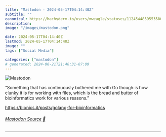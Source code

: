 ```yaml
---
title: "Mastodon - 2024-05-17T04:14:40Z"
subtitle: ""
canonical: https://hachyderm.io/users/mweagle/statuses/112454485955358075
description:
image: "/images/mastodon.png"

date: 2024-05-17T04:14:40Z
lastmod: 2024-05-17T04:14:40Z
image: ""
tags: ["Social Media"]

categories: ["mastodon"]
# generated: 2024-06-21T21:40:31-07:00
---
```

![Mastodon](/images/mastodon.png)

<p>“Something that has continuously bothered me with Go though is how clunky it is for working with files, which is the bread and butter of bioinformatics work for various reasons.”</p><p><a href="https://bionics.it/posts/golang-for-bioinformatics" target="_blank" rel="nofollow noopener noreferrer" translate="no"><span class="invisible">https://</span><span class="ellipsis">bionics.it/posts/golang-for-bi</span><span class="invisible">oinformatics</span></a></p>


###### [Mastodon Source 🐘](https://hachyderm.io/@mweagle/112454485955358075)

___
